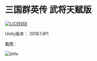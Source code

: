 # 三国群英传 武将天赋版

[![LICENSE](https://img.shields.io/badge/license-Anti%20996-blue.svg)](https://github.com/996icu/996.ICU/blob/master/LICENSE)

Unity版本： 2018.1.6f1

截图：

![jietu](demo.png)
